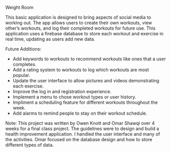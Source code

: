 Weight Room

This basic application is designed to bring aspects of social media to working out. The app allows users to create their own workouts, view other’s workouts, and log their completed workouts for future use. This application uses a firebase database to store each workout and exercise in real time, updating as users add new data. 

Future Additions: 
- Add keywords to workouts to recommend workouts like ones that a user completes.
- Add a rating system to workouts to log which workouts are most popular.
- Update the user interface to allow pictures and videos demonstrating each exercise.
- Improve the log in and registration experience.
- Implement a menu to chose workout types or user history.
- Impliment a scheduling feature for different workouts throughout the week. 
- Add alarms to remind people to stay on their workout schedule.

Note: This project was written by Owen Knott and Omar Shawqi over 4 weeks for a final class project. The guidelines were to design and build a health improvement application. I handled the user interface and many of the activities. Omar focused on the database design and how to store different types of data.

